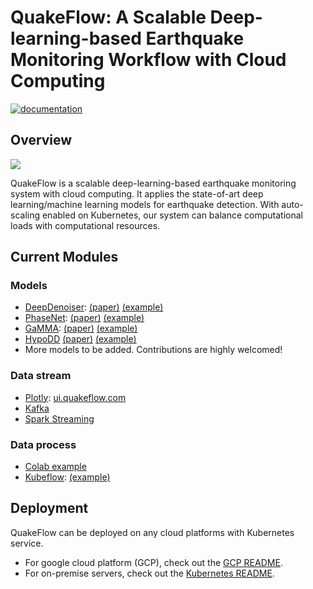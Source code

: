 <!-- <img src="https://raw.githubusercontent.com/wayneweiqiang/QuakeFlow/master/docs/assets/logo.png"> -->

# QuakeFlow: A Scalable Deep-learning-based Earthquake Monitoring Workflow with Cloud Computing
[![documentation](https://github.com/wayneweiqiang/QuakeFlow/actions/workflows/docs.yml/badge.svg)](https://wayneweiqiang.github.io/QuakeFlow/)

## Overview

![](https://raw.githubusercontent.com/wayneweiqiang/QuakeFlow/master/docs/assets/quakeflow_diagram.png)

QuakeFlow is a scalable deep-learning-based earthquake monitoring system with cloud computing. 
It applies the state-of-art deep learning/machine learning models for earthquake detection. 
With auto-scaling enabled on Kubernetes, our system can balance computational loads with computational resources. 

<!-- Checkout our Twitter Bot for realtime earthquake early warning at [@Quakeflow_Bot](https://twitter.com/QuakeFlow_bot). -->

## Current Modules 

### Models
- [DeepDenoiser](https://wayneweiqiang.github.io/DeepDenoiser/): [(paper)](https://arxiv.org/abs/1811.02695) [(example)](https://wayneweiqiang.github.io/DeepDenoiser/example_interactive/)
- [PhaseNet](https://wayneweiqiang.github.io/PhaseNet/): [(paper)](https://arxiv.org/abs/1803.03211) [(example)](https://wayneweiqiang.github.io/PhaseNet/example_interactive/)
- [GaMMA](https://wayneweiqiang.github.io/GaMMA/): [(paper)](https://arxiv.org/abs/2109.09008) [(example)](https://wayneweiqiang.github.io/GaMMA/example_interactive/)
- [HypoDD](https://www.ldeo.columbia.edu/~felixw/hypoDD.html) [(paper)](https://pubs.geoscienceworld.org/ssa/bssa/article-abstract/90/6/1353/120565/A-Double-Difference-Earthquake-Location-Algorithm?redirectedFrom=fulltext) [(example)](https://github.com/wayneweiqiang/QuakeFlow/blob/master/HypoDD/gamma2hypodd.py)
- More models to be added. Contributions are highly welcomed!
  
### Data stream
- [Plotly](https://dash.gallery/Portal/): [ui.quakeflow.com](http://ui.quakeflow.com)
- [Kafka](https://www.confluent.io/what-is-apache-kafka/) 
- [Spark Streaming](https://spark.apache.org/docs/latest/streaming-programming-guide.html)

### Data process
- [Colab example](https://colab.research.google.com/drive/19dC8-Vq0mv1Q9K-OS8VJf3xNEweKv4SN)
- [Kubeflow](https://www.kubeflow.org/): [(example)](https://wayneweiqiang.github.io/QuakeFlow/workflow/)

## Deployment

QuakeFlow can be deployed on any cloud platforms with Kubernetes service.

- For google cloud platform (GCP), check out the [GCP README](gcp_readme.md).
- For on-premise servers, check out the [Kubernetes README](k8s_readme.md).

<!-- ## User-Facing Platform

### Streamlit Web App

<img src="https://i.imgur.com/xL696Yh.jpg" width="800px">


### Twitter Bot

<img src="https://i.imgur.com/50kVK4Q.png" width="400px"> -->

